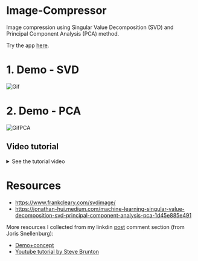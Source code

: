# Image-Compressor
Image compression using Singular Value Decomposition (SVD) and Principal Component Analysis (PCA) method.

Try the app [here](https://svd-image-compression.streamlitapp.com/).

# 1. Demo - SVD 
![Gif](Resources/streamlit-app-2022-10-29-14-10-80.gif)

# 2. Demo - PCA

![GifPCA](Resources/pca.gif)
## Video tutorial
<details>
  <summary>See the tutorial video</summary>

[![Dimensionality reduction in Machine Learning using Singular Value Decomposition(SVD)](https://github.com/avrabyt/Image-Compressor/blob/main/Resources/Machine%20Learning%20Techniques.png)](https://youtu.be/J2jBTFovWH8)

</details>

# Resources
- https://www.frankcleary.com/svdimage/
- https://jonathan-hui.medium.com/machine-learning-singular-value-decomposition-svd-principal-component-analysis-pca-1d45e885e491

More resources I collected from my linkdin [post](https://www.linkedin.com/feed/update/urn:li:ugcPost:6992121144770236416?commentUrn=urn%3Ali%3Acomment%3A%28ugcPost%3A6992121144770236416%2C6993137971709288448%29&dashCommentUrn=urn%3Ali%3Afsd_comment%3A%286993137971709288448%2Curn%3Ali%3AugcPost%3A6992121144770236416%29) comment section (from Joris Snellenburg): 
- [Demo+concept](http://timbaumann.info/svd-image-compression-demo/)
- [Youtube tutorial by 
Steve Brunton](https://www.youtube.com/watch?v=H7qMMudo3e8)
